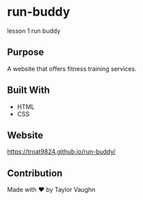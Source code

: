 # run-buddy
lesson 1 run buddy
## Purpose
A website that offers fitness training services.

## Built With
* HTML
* CSS

## Website
https://troat9824.github.io/run-buddy/

## Contribution
Made with ❤️ by Taylor Vaughn
